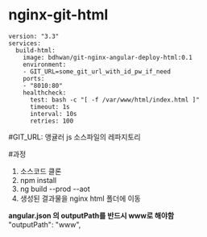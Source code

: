 # nginx-git-html
```
version: "3.3"
services:
  build-html:
    image: bdhwan/git-nginx-angular-deploy-html:0.1
    environment:
    - GIT_URL=some_git_url_with_id_pw_if_need
    ports:
    - "8010:80"
    healthcheck:
      test: bash -c "[ -f /var/www/html/index.html ]"
      timeout: 1s
      interval: 10s
      retries: 100
```

#GIT_URL: 앵귤러 js 소스파일의 레파지토리  



#과정     
1. 소스코드 클론     
2. npm install     
3. ng build --prod --aot     
4. 생성된 결과물을 nginx html 폴더에 이동     



**angular.json 의 outputPath를 반드시 www로 해야함**  
"outputPath": "www",



